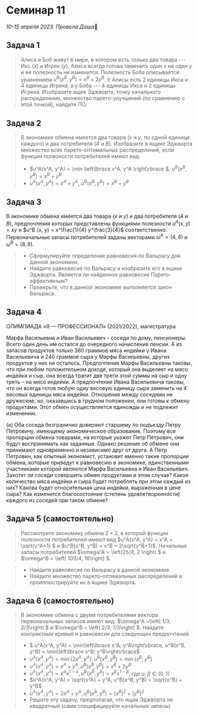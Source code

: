 # Семинар 11

*10-15 апреля 2023. Провела Даша*🐼

## Задача 1 

> Алиса и Боб живут в мире, в котором есть только два товара --- Икс ($x$) и Игрек ($y$). Алиса всегда готова заменить один $x$ на один $y$ и ее полезность не изменится. Полезность Боба описывается уравнением $u^B(x^B, y^B) = x^B + 2y^B$. У Алисы есть 2 единицы Икса и 4 единицы Игрека, а у Боба --- 4 единицы Икса и 2 единицы Игрека. Изобразите ящик Эджворта, точку начального распределения, множество парето-улучшений (по сравнению с этой точкой), найдите ПО.

## Задача 2

> В экономике обмена имеется два товара ($x$ и $y$, по одной единице каждого) и два потребителя ($A$ и $B$). Изобразите в ящике Эджворта множество всех парето-оптимальных распределений, если функции полезности потребителей имеют вид:
> *  $u^A(x^A, y^A) = \min \left\lbrace x^A, y^A \right\rbrace $, $u^B(x^B, y^B) = x^B + y^B$
> *  $u^A(x^A, y^A) = x^A + y^A$, $u^B(x^B, y^B) = x^B + y^B$


## Задача 3
В экономике обмена имеется два товара ($x$ и $y$) и два потребителя ($A$ и $B$), предпочтения которых представлены функциями полезности $u^A(x,y) = xy$ и $u^B (x, y) = x^\frac{1}{4} y^\frac{3}{4}$ соответственно. Первоначальные запасы потребителей заданы векторами $\omega^A = (4, 4)$ и $\omega^B = (8, 8)$.
> * Сформулируйте определение равновесия по Вальрасу для данной экономики.
> * Найдите равновесие по Вальрасу и изобразите его в ящике Эджворта. Является ли найденное равновесие Парето-эффективным?
> * Проверьте, что в данной экономике выполняется закон Вальраса.

## Задача 4
ОЛИМПИАДА «Я — ПРОФЕССИОНАЛ» (2021/2022), магистратура

Марфа Васильевна и Иван Васильевич – соседи по дому, пенсионеры. Всего
один день им остался до очередного начисления пенсии. А из запасов продуктов только 360
граммов мяса индейки у Ивана Васильевича и 240 граммов сыра у Марфы Васильевны,
других продуктов у них не осталось. Предпочтения Марфы Васильевны таковы, что при
любом положительном доходе, который она выделяет на мясо индейки и сыр, она всегда
тратит две трети этой суммы на сыр и одну треть – на мясо индейки. А предпочтения Ивана
Васильевича таковы, что он всегда готов любую одну весовую единицу сыра заменить на 4
весовых единицы мяса индейки. Отношения между соседями не дружеские, но, оказавшись
в трудном положении, они готовы к обмену продуктами. Этот обмен осуществляется
единожды и не подлежит изменению.

(а) Оба соседа безгранично доверяют старшему по подъезду Петру Петровичу, имеющему
экономическое образование. Поэтому все пропорции обмена товарами, на которые укажет
Петр Петрович, они будут воспринимать как заданные. Однако решение об обмене они
принимают одновременно и независимо друг от друга. А Петр Петрович, как опытный
экономист, установит именно такие пропорции обмена, которые приведут к равновесию в
экономике, единственными участниками которой являются Марфа Васильевна и Иван
Васильевич. Захотят ли соседи совершить обмен продуктами в этом случае? Какое
количество мяса индейки и сыра будет потреблять при этом каждый из них? Какова будет
относительная цена индейки, выраженная в цене сыра? Как изменится благосостояние
(степень удовлетворенности) каждого из соседей при таком обмене?

## Задача 5 (самостоятельно)
> Рассмотрите экономику обмена $2\times 2$, в которой функции полезности потребителей имеют вид $u^A(x^A, y^A) = x^A + \sqrt{y^A+1} $ и $u^B(x^B, y^B) = x^B + 2\sqrt{y^B+1}$. Начальные запасы потребителей $\omega^A = \left(25/4, 2 \right) $ и $\omega^B = \left( 103/4, 16\right) $.

> * Найдите равновесие по Вальрасу в данной экономике.
> * Найдите множество парето-оптимальных распределений и проиллюстрируйте их в ящике Эджворта.

## Задача 6 (самостоятельно)

> В экономике обмена с двумя потребителями вектора первоначальных запасов имеют вид: $\omega^A =\left( 1/3, 2/3\right) $ и $\omega^B = \left( 2/3, 1/3\right) $. Найдите контрактные кривые и равновесия для следующих предпочтений:
> * $ u^A(x^A, y^A) = \min\left\lbrace x^A; y^A\right\rbrace, u^B(x^B, y^B) = \min\left\lbrace x^B; y^B\right\rbrace$
> * $u^A(x^A, y^A) = \min\left\lbrace 2x^A; y^A\right\rbrace, u^B(x^B, y^B) = \min\left\lbrace x^B; y^B\right\rbrace$
> * $u^A(x^A,y^A) = x^A + y^A, u^B(x^B, y^B) = x^B + 2y^B$
> * $u^A(x^A, y^A) =x^\alpha x^{1-\alpha}, u^B(x^B, y^B) = x^\beta x^{1-\beta}$, где $\alpha, \beta \in (0, 1)$
> * $u^A(x^A, y^A) = \sqrt{x^A} + y^A, u^B(x^B, y^B) = \sqrt{x^B} + y^B$
> * $u^A(x^A, y^A) = 2x^A + y^A, u^B(x^B,y^B) = (x^B)^2 + (y^B)^2$
> * Решите эту задачу, предполагая, что ящик Эджворта не квадратный (сами специфицируйте начальные запасы)

	